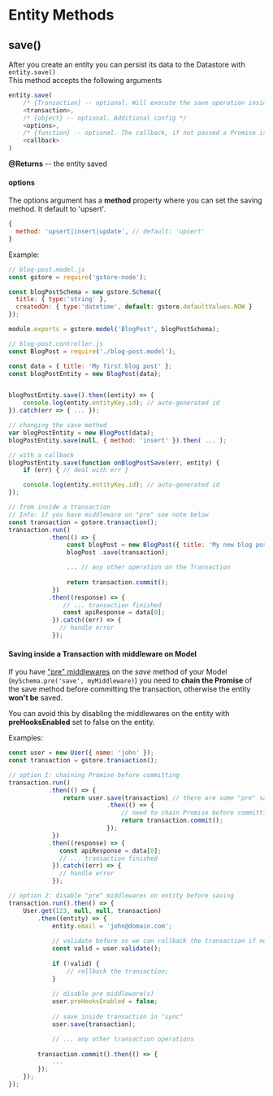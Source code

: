 # Entity Methods

## save()

After you create an entity you can persist its data to the Datastore with `entity.save()`  
This method accepts the following arguments

```js
entity.save(
    /* {Transaction} -- optional. Will execute the save operation inside this transaction */
    <transaction>,
    /* {object} -- optional. Additional config */
    <options>,
    /* {function} -- optional. The callback, if not passed a Promise is returned */
    <callback>
)
```

**@Returns** -- the entity saved

#### options

The options argument has a **method** property where you can set the saving method.
It default to 'upsert'.

```js
{
  method: 'upsert|insert|update', // default: 'upsert'
}
```

Example:
```js
// blog-post.model.js
const gstore = require('gstore-node');

const blogPostSchema = new gstore.Schema({
  title: { type:'string' },
  createdOn: { type:'datetime', default: gstore.defaultValues.NOW }
});

module.exports = gstore.model('BlogPost', blogPostSchema);
```

```js
// blog-post.controller.js
const BlogPost = require('./blog-post.model');

const data = { title: 'My first blog post' };
const blogPostEntity = new BlogPost(data);


blogPostEntity.save().then((entity) => {
    console.log(entity.entityKey.id); // auto-generated id
}).catch(err => { ... });

// changing the save method
var blogPostEntity = new BlogPost(data);
blogPostEntity.save(null, { method: 'insert' }).then( ... );

// with a callback
blogPostEntity.save(function onBlogPostSave(err, entity) {
    if (err) { // deal with err }

    console.log(entity.entityKey.id); // auto-generated id
});

// from inside a transaction
// Info: if you have middleware on "pre" see note below
const transaction = gstore.transaction();
transaction.run()
           .then(() => {
                const blogPost = new BlogPost({ title: 'My new blog post' });
                blogPost .save(transaction);

                ... // any other operation on the Transaction
                
                return transaction.commit();
            })
           .then((response) => {
               // ... transaction finished
               const apiResponse = data[0];
            }).catch((err) => {
              // handle error
            });

```

#### Saving inside a Transaction with middleware on Model

If you have ["pre" middlewares](../../middleware-hooks/pre-hooks.md) on the _save_ method of your Model (`mySchema.pre('save', myMiddleware)`) you need to **chain the Promise** of the save method before committing the transaction, otherwise the entity **won't be** saved.

You can avoid this by disabling the middlewares on the entity with **preHooksEnabled** set to false on the entity.

Examples:
```js
const user = new User({ name: 'john' });
const transaction = gstore.transaction();

// option 1: chaining Promise before committing
transaction.run()
           .then(() => {
               return user.save(transaction) // there are some "pre" save hooks
                           .then(() => {
                               // need to chain Promise before committing
                               return transaction.commit();
                           });
            })
           .then((response) => {
              const apiResponse = data[0];
              // ... transaction finished
            }).catch((err) => {
              // handle error
            });

// option 2: disable "pre" middlewares on entity before saving
transaction.run().then() => {
    User.get(123, null, null, transaction)
        .then((entity) => {
            entity.email = 'john@domain.com';
                
            // validate before so we can rollback the transaction if necessary
            const valid = user.validate();
		
            if (!valid) {
                // rollback the transaction;
            }
		
            // disable pre middleware(s)
            user.preHooksEnabled = false;
		
            // save inside transaction in "sync"
            user.save(transaction);

            // ... any other transaction operations
		
		transaction.commit().then(() => {
		    ...
		});
	});
});
```
